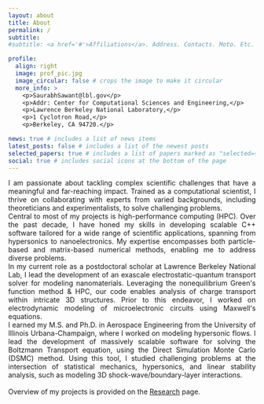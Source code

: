 ```yaml
---
layout: about
title: About
permalink: /
subtitle: 
#subtitle: <a href='#'>Affiliations</a>. Address. Contacts. Moto. Etc.

profile:
  align: right
  image: prof_pic.jpg
  image_circular: false # crops the image to make it circular
  more_info: >
    <p>SaurabhSawant@lbl.gov</p>
    <p>Addr: Center for Computational Sciences and Engineering,</p>
    <p>Lawrence Berkeley National Laboratory,</p>
    <p>1 Cyclotron Road,</p>
    <p>Berkeley, CA 94720.</p>

news: true # includes a list of news items
latest_posts: false # includes a list of the newest posts
selected_papers: true # includes a list of papers marked as "selected={true}"
social: true # includes social icons at the bottom of the page
---
```

<div align="justify">
I am passionate about tackling complex scientific challenges that have a meaningful and far-reaching impact. Trained as a computational scientist, I thrive on collaborating with experts from varied backgrounds, including theoreticians and experimentalists, to solve challenging problems.
</div>
<b></b>

<div align="justify">
Central to most of my projects is high-performance computing (HPC). Over the past decade, I have honed my skills in developing scalable C++ software tailored for a wide range of scientific applications, spanning from hypersonics to nanoelectronics. My expertise encompasses both particle-based and matrix-based numerical methods, enabling me to address diverse problems.
</div>
<b></b>

<div align="justify">
In my current role as a postdoctoral scholar at Lawrence Berkeley National Lab, I lead the development of an exascale electrostatic-quantum transport solver for modeling nanomaterials. Leveraging the nonequilibrium Green's function method & HPC, our code enables analysis of charge transport within intricate 3D structures. Prior to this endeavor, I worked on electrodynamic modeling of microelectronic circuits using Maxwell's equations.
</div>
<b></b>

<div align="justify">
I earned my M.S. and Ph.D. in Aerospace Engineering from the University of Illinois Urbana-Champaign, where I worked on modeling hypersonic flows.
I lead the development of massively scalable software for solving the Boltzmann Transport equation, using the Direct Simulation Monte Carlo (DSMC) method. 
Using this tool, I studied challenging problems at the intersection of statistical mechanics, hypersonics, and linear stability analysis, such as modeling 3D shock-wave/boundary-layer interactions.
</div>

<div align="justify">
<br>
Overview of my projects is provided on the <a href="https://saurabh-s-sawant.github.io/projects/">Research</a> page.
</div>
